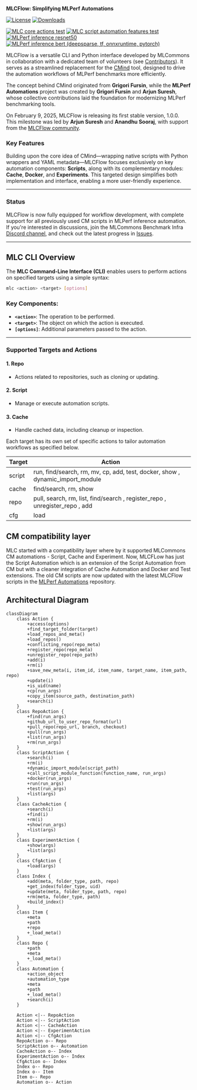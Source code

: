 **MLCFlow: Simplifying MLPerf Automations**

[![License](https://img.shields.io/badge/License-Apache%202.0-green)](LICENSE.md)
[![Downloads](https://static.pepy.tech/badge/mlcflow)](https://pepy.tech/project/mlcflow)

[![MLC core actions test](https://github.com/mlcommons/mlcflow/actions/workflows/test-mlc-core-actions.yaml/badge.svg)](https://github.com/mlcommons/mlcflow/actions/workflows/test-mlc-core-actions.yaml)
[![MLC script automation features test](https://github.com/mlcommons/mlperf-automations/actions/workflows/test-mlc-script-features.yml/badge.svg?cache-bust=1)](https://github.com/mlcommons/mlperf-automations/actions/workflows/test-mlc-script-features.yml)
[![MLPerf inference resnet50](https://github.com/mlcommons/mlcflow/actions/workflows/mlperf-inference-resnet50.yml/badge.svg)](https://github.com/mlcommons/mlcflow/actions/workflows/mlperf-inference-resnet50.yml)
[![MLPerf inference bert (deepsparse, tf, onnxruntime, pytorch)](https://github.com/mlcommons/mlcflow/actions/workflows/mlperf-inference-bert.yml/badge.svg)](https://github.com/mlcommons/mlcflow/actions/workflows/mlperf-inference-bert.yml)


MLCFlow is a versatile CLI and Python interface developed by MLCommons in collaboration with a dedicated team of volunteers (see [Contributors](CONTRIBUTORS.md)). It serves as a streamlined replacement for the [CMind](https://github.com/mlcommons/ck/tree/master/cm) tool, designed to drive the automation workflows of MLPerf benchmarks more efficiently. 

The concept behind CMind originated from **Grigori Fursin**, while the **MLPerf Automations** project was created by **Grigori Fursin** and **Arjun Suresh**, whose collective contributions laid the foundation for modernizing MLPerf benchmarking tools.

On February 9, 2025, MLCFlow is releasing its first stable version, 1.0.0. This milestone was led by **Arjun Suresh** and **Anandhu Sooraj**, with support from the [MLCFlow community](CONTRIBUTORS.md).

### Key Features
Building upon the core idea of CMind—wrapping native scripts with Python wrappers and YAML metadata—MLCFlow focuses exclusively on key automation components: **Scripts**, along with its complementary modules: **Cache**, **Docker**, and **Experiments**. This targeted design simplifies both implementation and interface, enabling a more user-friendly experience.

---

### Status
MLCFlow is now fully equipped for workflow development, with complete support for all previously used CM scripts in MLPerf inference automation. If you're interested in discussions, join the MLCommons Benchmark Infra [Discord channel](https://discord.gg/T9rHVwQFNX), and check out the latest progress in [Issues](https://github.com/mlcommons/mlcflow/issues).

---

## MLC CLI Overview

The **MLC Command-Line Interface (CLI)** enables users to perform actions on specified targets using a simple syntax:

```bash
mlc <action> <target> [options]
```

### Key Components:
- **`<action>`**: The operation to be performed.
- **`<target>`**: The object on which the action is executed.
- **`[options]`**: Additional parameters passed to the action.

---

### Supported Targets and Actions

#### 1. **Repo**
- Actions related to repositories, such as cloning or updating.

#### 2. **Script**
- Manage or execute automation scripts.

#### 3. **Cache**
- Handle cached data, including cleanup or inspection.

Each target has its own set of specific actions to tailor automation workflows as specified below.



| Target | Action          |
|--------|-----------------|
| script    | run, find/search, rm, mv, cp, add, test, docker, show , dynamic_import_module          |
| cache    | find/search, rm, show  |
| repo    | pull, search, rm, list, find/search , register_repo , unregister_repo , add         |
|  cfg     |      load          |


## CM compatibility layer

MLC started with a compatibility layer where by it supported MLCommons CM automations - Script, Cache and Experiment. Now, MLCFLow has just the Script Automation which is an extension of the Script Automation from CM but with a cleaner integration of Cache Automation and Docker and Test extensions. The old CM scripts are now updated with the latest MLCFlow scripts in the [MLPerf Automations](https://github.com/mlcommons/mlperf-automations/tree/main/script) repository. 

## Architectural Diagram

```mermaid
classDiagram
    class Action {
        +access(options)
        +find_target_folder(target)
        +load_repos_and_meta()
        +load_repos()
        +conflicting_repo(repo_meta)
        +register_repo(repo_meta)
        +unregister_repo(repo_path)
        +add(i)
        +rm(i)
        +save_new_meta(i, item_id, item_name, target_name, item_path, repo)
        +update(i)
        +is_uid(name)
        +cp(run_args)
        +copy_item(source_path, destination_path)
        +search(i)
    }
    class RepoAction {
        +find(run_args)
        +github_url_to_user_repo_format(url)
        +pull_repo(repo_url, branch, checkout)
        +pull(run_args)
        +list(run_args)
        +rm(run_args)
    }
    class ScriptAction {
        +search(i)
        +rm(i)
        +dynamic_import_module(script_path)
        +call_script_module_function(function_name, run_args)
        +docker(run_args)
        +run(run_args)
        +test(run_args)
        +list(args)
    }
    class CacheAction {
        +search(i)
        +find(i)
        +rm(i)
        +show(run_args)
        +list(args)
    }
    class ExperimentAction {
        +show(args)
        +list(args)
    }
    class CfgAction {
        +load(args)
    }
    class Index {
        +add(meta, folder_type, path, repo)
        +get_index(folder_type, uid)
        +update(meta, folder_type, path, repo)
        +rm(meta, folder_type, path)
        +build_index()
    }
    class Item {
        +meta
        +path
        +repo
        +_load_meta()
    }
    class Repo {
        +path
        +meta
        +_load_meta()
    }
    class Automation {
        +action_object
        +automation_type
        +meta
        +path
        +_load_meta()
        +search(i)
    }

    Action <|-- RepoAction
    Action <|-- ScriptAction
    Action <|-- CacheAction
    Action <|-- ExperimentAction
    Action <|-- CfgAction
    RepoAction o-- Repo
    ScriptAction o-- Automation
    CacheAction o-- Index
    ExperimentAction o-- Index
    CfgAction o-- Index
    Index o-- Repo
    Index o-- Item
    Item o-- Repo
    Automation o-- Action
```

